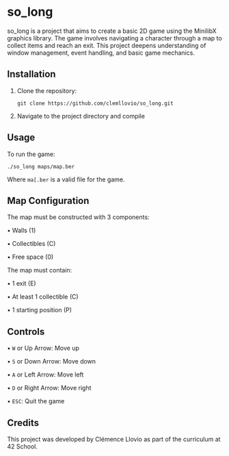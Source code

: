 # so_long
so_long is a project that aims to create a basic 2D game using the MinilibX graphics library. The game involves navigating a character through a map to collect items and reach an exit. This project deepens understanding of window management, event handling, and basic game mechanics.

## Installation
1. Clone the repository:
   ```
   git clone https://github.com/clemllovio/so_long.git
   ```
2. Navigate to the project directory and compile

## Usage
To run the game:
```
./so_long maps/map.ber
```
Where `ma[.ber` is a valid file for the game.

## Map Configuration
The map must be constructed with 3 components:

  • Walls (1)

  • Collectibles (C)

  • Free space (0)



The map must contain:

  • 1 exit (E)

  • At least 1 collectible (C)

  • 1 starting position (P)

## Controls

• `W` or Up Arrow: Move up

• `S` or Down Arrow: Move down

• `A` or Left Arrow: Move left

• `D` or Right Arrow: Move right

• `ESC`: Quit the game

## Credits
This project was developed by Clémence Llovio as part of the curriculum at 42 School. 

